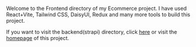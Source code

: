 Welcome to the Frontend directory of my Ecommerce project. I have used React+Vite, Tailwind CSS, DaisyUI, Redux and many more tools to build this project. 

If you want to visit the backend(strapi) directory, click [here](https://github.com/Sduttt/ecommerce-reactStrapi/tree/api) or visit the [homepage](https://github.com/Sduttt/ecommerce-reactStrapi) of this project.